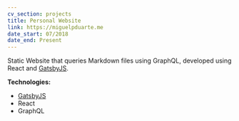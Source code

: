 ```yaml
---
cv_section: projects
title: Personal Website
link: https://miguelpduarte.me
date_start: 07/2018
date_end: Present
---
```


Static Website that queries Markdown files using GraphQL, developed using React and [GatsbyJS](https://gatsbyjs.org).

**Technologies:**

- [GatsbyJS](https://gatsbyjs.org)
- React
- GraphQL
